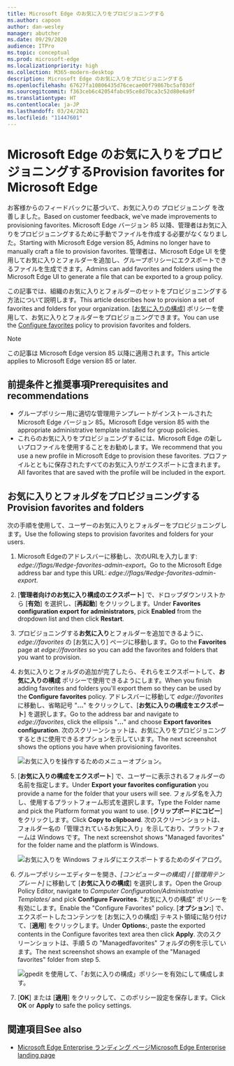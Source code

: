 ```yaml
---
title: Microsoft Edge のお気に入りをプロビジョニングする
ms.author: capoon
author: dan-wesley
manager: abutcher
ms.date: 09/29/2020
audience: ITPro
ms.topic: conceptual
ms.prod: microsoft-edge
ms.localizationpriority: high
ms.collection: M365-modern-desktop
description: Microsoft Edge のお気に入りをプロビジョニングする
ms.openlocfilehash: 67627fa10806435d76cecae00f79867bc5af03df
ms.sourcegitcommit: f363ceb6c42054fabc95ce8d7bca3c52d80e6a9f
ms.translationtype: HT
ms.contentlocale: ja-JP
ms.lasthandoff: 03/24/2021
ms.locfileid: "11447601"
---
```

# <a name="provision-favorites-for-microsoft-edge"></a><span data-ttu-id="114d8-103">Microsoft Edge のお気に入りをプロビジョニングする</span><span class="sxs-lookup"><span data-stu-id="114d8-103">Provision favorites for Microsoft Edge</span></span>

<span data-ttu-id="114d8-104">お客様からのフィードバックに基づいて、お気に入りの プロビジョニング を改善しました。</span><span class="sxs-lookup"><span data-stu-id="114d8-104">Based on customer feedback, we've made improvements to provisioning favorites.</span></span> <span data-ttu-id="114d8-105">Microsoft Edge バージョン 85 以降、管理者はお気に入りをプロビジョニングするために手動でファイルを作成する必要がなくなりました。</span><span class="sxs-lookup"><span data-stu-id="114d8-105">Starting with Microsoft Edge version 85, Admins no longer have to manually craft a file to provision favorites.</span></span> <span data-ttu-id="114d8-106">管理者は、Microsoft Edge UI を使用してお気に入りとフォルダーを追加し、グループポリシーにエクスポートできるファイルを生成できます。</span><span class="sxs-lookup"><span data-stu-id="114d8-106">Admins can add favorites and folders using the Microsoft Edge UI to generate a file that can be exported to a group policy.</span></span>

<span data-ttu-id="114d8-107">この記事では、組織のお気に入りとフォルダーのセットをプロビジョニングする方法について説明します。</span><span class="sxs-lookup"><span data-stu-id="114d8-107">This article describes how to provision a set of favorites and folders for your organization.</span></span> <span data-ttu-id="114d8-108">[[お気に入りの構成](//DeployEdge/microsoft-edge-policies#configure-favorites)] ポリシーを使用して、お気に入りとフォルダーをプロビジョニングできます。</span><span class="sxs-lookup"><span data-stu-id="114d8-108">You can use the [Configure favorites](//DeployEdge/microsoft-edge-policies#configure-favorites) policy to provision favorites and folders.</span></span>

> [!NOTE]
> <span data-ttu-id="114d8-109">この記事は Microsoft Edge version 85 以降に適用されます。</span><span class="sxs-lookup"><span data-stu-id="114d8-109">This article applies to Microsoft Edge version 85 or later.</span></span>

## <a name="prerequisites-and-recommendations"></a><span data-ttu-id="114d8-110">前提条件と推奨事項</span><span class="sxs-lookup"><span data-stu-id="114d8-110">Prerequisites and recommendations</span></span>

- <span data-ttu-id="114d8-111">グループポリシー用に適切な管理用テンプレートがインストールされた Microsoft Edge バージョン 85。</span><span class="sxs-lookup"><span data-stu-id="114d8-111">Microsoft Edge version 85 with the appropriate administrative template installed for group policies.</span></span>
- <span data-ttu-id="114d8-112">これらのお気に入りをプロビジョニングするには、Microsoft Edge の新しいプロファイルを使用することをお勧めします。</span><span class="sxs-lookup"><span data-stu-id="114d8-112">We recommend that you use a new profile in Microsoft Edge to provision these favorites.</span></span> <span data-ttu-id="114d8-113">プロファイルとともに保存されたすべてのお気に入りがエクスポートに含まれます。</span><span class="sxs-lookup"><span data-stu-id="114d8-113">All favorites that are saved with the profile will be included in the export.</span></span>  

## <a name="provision-favorites-and-folders"></a><span data-ttu-id="114d8-114">お気に入りとフォルダをプロビジョニングする</span><span class="sxs-lookup"><span data-stu-id="114d8-114">Provision favorites and folders</span></span>

<span data-ttu-id="114d8-115">次の手順を使用して、ユーザーのお気に入りとフォルダーをプロビジョニングします。</span><span class="sxs-lookup"><span data-stu-id="114d8-115">Use the following steps to provision favorites and folders for your users.</span></span>

1. <span data-ttu-id="114d8-116">Microsoft Edgeのアドレスバーに移動し、次のURLを入力します: *edge://flags/#edge-favorites-admin-export*。</span><span class="sxs-lookup"><span data-stu-id="114d8-116">Go to the Microsoft Edge address bar and type this URL: *edge://flags/#edge-favorites-admin-export*.</span></span>
2. <span data-ttu-id="114d8-117">[**管理者向けのお気に入り構成のエクスポート**] で、ドロップダウンリストから [**有効**] を選択し、[**再起動**] をクリックします。</span><span class="sxs-lookup"><span data-stu-id="114d8-117">Under **Favorites configuration export for administrators**, pick **Enabled** from the dropdown list and then click **Restart**.</span></span>

3. <span data-ttu-id="114d8-118">プロビジョニングする**お気に入り**とフォルダーを追加できるように、*edge://favorites* の [お気に入り] ページに移動します。</span><span class="sxs-lookup"><span data-stu-id="114d8-118">Go to the **Favorites** page at *edge://favorites* so you can add the favorites and folders that you want to provision.</span></span>

<!--
4. On the **Favorites bar**, click **Add folder**. The folder structure of favorites that are set in the profile you're using will be reflected in the folder you provision for your users. The next screenshot shows "Managed favorites", the folder we'll use to provision favorites.

   ![Add a folder](media/edge-learnmore-provision-favorites/provision-favorites-add-folder.png)

   > [!TIP]
   > Add existing folders that contain favorites you want to provision for your users.

5. Select "Managed favorites" and then click **Add favorite**. The next screenshot shows the favorite we've added.

   ![Add a favorite](media/edge-learnmore-provision-favorites/provision-favorites-add-favorite.png)-->

4. <span data-ttu-id="114d8-119">お気に入りとフォルダの追加が完了したら、それらをエクスポートして、**お気に入りの構成** ポリシーで使用できるようにします。</span><span class="sxs-lookup"><span data-stu-id="114d8-119">When you finish adding favorites and folders you'll export them so they can be used by the **Configure favorites** policy.</span></span> <span data-ttu-id="114d8-120">アドレスバーに移動して *edge://favorites* に移動し、省略記号 "**…**" をクリックして、[**お気に入りの構成をエクスポート**] を選択します。</span><span class="sxs-lookup"><span data-stu-id="114d8-120">Go to the address bar and navigate to *edge://favorites*, click the ellipsis "**…**" and choose **Export favorites configuration**.</span></span> <span data-ttu-id="114d8-121">次のスクリーンショットは、お気に入りをプロビジョニングするときに使用できるオプションを示しています。</span><span class="sxs-lookup"><span data-stu-id="114d8-121">The next screenshot shows the options you have when provisioning favorites.</span></span>

   ![お気に入りを操作するためのメニューオプション。](media/edge-learnmore-provision-favorites/provision-favorites-menu-options.png)

5. <span data-ttu-id="114d8-123">[**お気に入りの構成をエクスポート**] で、ユーザーに表示されるフォルダーの名前を指定します。</span><span class="sxs-lookup"><span data-stu-id="114d8-123">Under **Export your favorites configuration** you provide a name for the folder that your users will see.</span></span> <span data-ttu-id="114d8-124">フォルダ名を入力し、使用するプラットフォーム形式を選択します。</span><span class="sxs-lookup"><span data-stu-id="114d8-124">Type the Folder name and pick the Platform format you want to use.</span></span> <span data-ttu-id="114d8-125">[**クリップボードにコピー**] をクリックします。</span><span class="sxs-lookup"><span data-stu-id="114d8-125">Click **Copy to clipboard**.</span></span> <span data-ttu-id="114d8-126">次のスクリーンショットは、フォルダー名の「管理されているお気に入り」を示しており、プラットフォームは Windows です。</span><span class="sxs-lookup"><span data-stu-id="114d8-126">The next screenshot shows "Managed favorites" for the folder name and the platform is Windows.</span></span>

   ![お気に入りを Windows フォルダにエクスポートするためのダイアログ。](media/edge-learnmore-provision-favorites/provision-favorites-export.png)

6. <span data-ttu-id="114d8-128">グループポリシーエディターを開き、*[コンピューターの構成] / [管理用テンプレート]* に移動して [**お気に入りの構成**] を選択します。</span><span class="sxs-lookup"><span data-stu-id="114d8-128">Open the Group Policy Editor, navigate to *Computer Configuration/Administrative Templates/* and pick **Configure Favorites**.</span></span> <span data-ttu-id="114d8-129">"お気に入りの構成" ポリシーを有効にします。</span><span class="sxs-lookup"><span data-stu-id="114d8-129">Enable the "Configure Favorites" policy.</span></span> <span data-ttu-id="114d8-130">[**オプション:**] で、エクスポートしたコンテンツを [お気に入りの構成] テキスト領域に貼り付けて、[**適用**] をクリックします。</span><span class="sxs-lookup"><span data-stu-id="114d8-130">Under **Options:**, paste the exported contents in the Configure favorites text area then click **Apply**.</span></span> <span data-ttu-id="114d8-131">次のスクリーンショットは、手順 5 の "Managedfavorites" フォルダの例を示しています。</span><span class="sxs-lookup"><span data-stu-id="114d8-131">The next screenshot shows an example of the "Managed favorites" folder from step 5.</span></span>

   ![gpedit を使用して、「お気に入りの構成」ポリシーを有効にして構成します。](media/edge-learnmore-provision-favorites/provision-favorites-gpedit.png)

7. <span data-ttu-id="114d8-133">[**OK**] または [**適用**] をクリックして、このポリシー設定を保存します。</span><span class="sxs-lookup"><span data-stu-id="114d8-133">Click **OK** or **Apply** to safe the policy settings.</span></span>

## <a name="see-also"></a><span data-ttu-id="114d8-134">関連項目</span><span class="sxs-lookup"><span data-stu-id="114d8-134">See also</span></span>

- [<span data-ttu-id="114d8-135">Microsoft Edge Enterprise ランディング ページ</span><span class="sxs-lookup"><span data-stu-id="114d8-135">Microsoft Edge Enterprise landing page</span></span>](https://aka.ms/EdgeEnterprise)